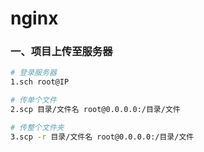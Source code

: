 # nginx


### 一、项目上传至服务器
``` bash
# 登录服务器
1.sch root@IP

# 传单个文件
2.scp 目录/文件名 root@0.0.0.0:/目录/文件

# 传整个文件夹
3.scp -r 目录/文件名 root@0.0.0.0:/目录/文件

```
